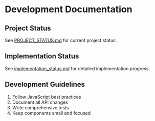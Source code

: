 # Development Documentation

## Project Status
See [PROJECT_STATUS.md](./PROJECT_STATUS.md) for current project status.

## Implementation Status
See [implementation_status.md](./implementation_status.md) for detailed implementation progress.

## Development Guidelines
1. Follow JavaScript best practices
2. Document all API changes
3. Write comprehensive tests
4. Keep components small and focused
